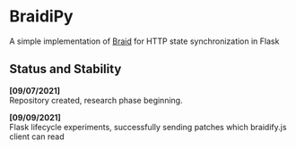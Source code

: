 # BraidiPy
A simple implementation of <a href="https://braid.org/">Braid</a> for HTTP state synchronization in Flask

## Status and Stability
<p>
    <b>[09/07/2021]</b></br>
    Repository created, research phase beginning.
</p>
<p>
    <b>[09/09/2021]</b></br>
    Flask lifecycle experiments, successfully sending patches which braidify.js client can read
</p>